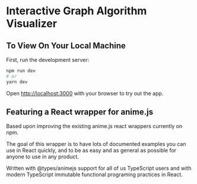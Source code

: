 # Interactive Graph Algorithm Visualizer

## To View On Your Local Machine

First, run the development server:

```bash
npm run dev
# or
yarn dev
```

Open [http://localhost:3000](http://localhost:3000) with your browser to try out the app.

## Featuring a React wrapper for anime.js

Based upon improving the existing anime.js react wrappers currently on npm.

The goal of this wrapper is to have lots of documented examples you can use in React quickly, and to be as easy and as general as possible for anyone to use in any product.

Written with @types/animejs support for all of us TypeScript users and with modern TypeScript immutable functional programing practices in React.
